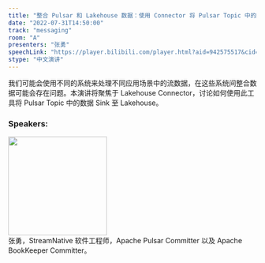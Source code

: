 ```yaml
---
title: "整合 Pulsar 和 Lakehouse 数据：使用 Connector 将 Pulsar Topic 中的数据 Sink 到Lakehouse Storage"
date: "2022-07-31T14:50:00"
track: "messaging"
room: "A"
presenters: "张勇"
speechLink: "https://player.bilibili.com/player.html?aid=942575517&cid=817760221&page=1"
stype: "中文演讲"
---
```

我们可能会使用不同的系统来处理不同应用场景中的流数据，在这些系统间整合数据可能会存在问题。本演讲将聚焦于 Lakehouse Connector，讨论如何使用此工具将 Pulsar Topic 中的数据 Sink 至 Lakehouse。
 ### Speakers: 
 <img src="images/speaker/1207.png" width="200" /><br>张勇，StreamNative 软件工程师，Apache Pulsar Committer 以及 Apache BookKeeper Committer。

 